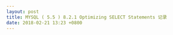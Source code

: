 ```yaml
---
layout: post
title: MYSQL ( 5.5 ) 8.2.1 Optimizing SELECT Statements 记录
date: 2018-02-21 13:23 +0800
---
```


